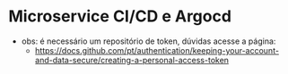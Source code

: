 # Microservice CI/CD e Argocd
- obs: é necessário um repositório de token, dúvidas acesse a página: 
  - https://docs.github.com/pt/authentication/keeping-your-account-and-data-secure/creating-a-personal-access-token
